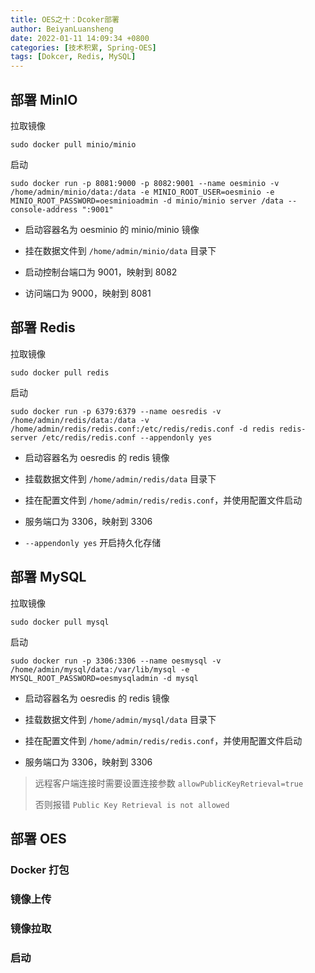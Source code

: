 ```yaml
---
title: OES之十：Dcoker部署
author: BeiyanLuansheng
date: 2022-01-11 14:09:34 +0800
categories: [技术积累, Spring-OES]
tags: [Dokcer, Redis, MySQL]
---
```


## 部署 MinIO

拉取镜像

```shell
sudo docker pull minio/minio
```

启动

```shell
sudo docker run -p 8081:9000 -p 8082:9001 --name oesminio -v /home/admin/minio/data:/data -e MINIO_ROOT_USER=oesminio -e MINIO_ROOT_PASSWORD=oesminioadmin -d minio/minio server /data --console-address ":9001"
```

- 启动容器名为 oesminio 的 minio/minio 镜像

- 挂在数据文件到 `/home/admin/minio/data` 目录下

- 启动控制台端口为 9001，映射到 8082

- 访问端口为 9000，映射到 8081

## 部署 Redis

拉取镜像

```shell
sudo docker pull redis
```

启动

```shell
sudo docker run -p 6379:6379 --name oesredis -v /home/admin/redis/data:/data -v /home/admin/redis/redis.conf:/etc/redis/redis.conf -d redis redis-server /etc/redis/redis.conf --appendonly yes
```

- 启动容器名为 oesredis 的 redis 镜像

- 挂载数据文件到 `/home/admin/redis/data` 目录下

- 挂在配置文件到 `/home/admin/redis/redis.conf`，并使用配置文件启动

- 服务端口为 3306，映射到 3306

- `--appendonly yes` 开启持久化存储

## 部署 MySQL

拉取镜像

```shell
sudo docker pull mysql
```

启动

```shell
sudo docker run -p 3306:3306 --name oesmysql -v /home/admin/mysql/data:/var/lib/mysql -e MYSQL_ROOT_PASSWORD=oesmysqladmin -d mysql
```

- 启动容器名为 oesredis 的 redis 镜像

- 挂载数据文件到 `/home/admin/mysql/data` 目录下

- 挂在配置文件到 `/home/admin/redis/redis.conf`，并使用配置文件启动

- 服务端口为 3306，映射到 3306

> 远程客户端连接时需要设置连接参数 `allowPublicKeyRetrieval=true`
>
> 否则报错 `Public Key Retrieval is not allowed`

## 部署 OES

### Docker 打包


### 镜像上传


### 镜像拉取


### 启动
